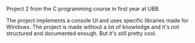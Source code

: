 Project 2 from the C programming course in first year at UBB

The project implements a console UI and uses specific libraries made for Windows.
The project is made without a lot of knowledge and it's not structured and documented enough.
But it's still pretty cool.
